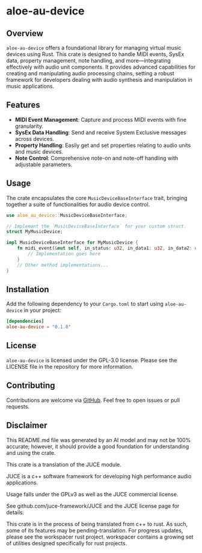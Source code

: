 # aloe-au-device

## Overview

`aloe-au-device` offers a foundational library for managing virtual music devices using Rust. This crate is designed to handle MIDI events, SysEx data, property management, note handling, and more—integrating effectively with audio unit components. It provides advanced capabilities for creating and manipulating audio processing chains, setting a robust framework for developers dealing with audio synthesis and manipulation in music applications.

## Features

- **MIDI Event Management**: Capture and process MIDI events with fine granularity.
- **SysEx Data Handling**: Send and receive System Exclusive messages across devices.
- **Property Handling**: Easily get and set properties relating to audio units and music devices.
- **Note Control**: Comprehensive note-on and note-off handling with adjustable parameters.

## Usage

The crate encapsulates the core `MusicDeviceBaseInterface` trait, bringing together a suite of functionalities for audio device control.

```rust
use aloe_au_device::MusicDeviceBaseInterface;

// Implement the `MusicDeviceBaseInterface` for your custom struct.
struct MyMusicDevice;

impl MusicDeviceBaseInterface for MyMusicDevice {
    fn midi_event(&mut self, in_status: u32, in_data1: u32, in_data2: u32, in_offset_sample_frame: u32) -> OSStatus {
        // Implementation goes here
    }
    // Other method implementations...
}
```

## Installation

Add the following dependency to your `Cargo.toml` to start using `aloe-au-device` in your project:

```toml
[dependencies]
aloe-au-device = "0.1.0"
```

## License

`aloe-au-device` is licensed under the GPL-3.0 license. Please see the LICENSE file in the repository for more information.

## Contributing

Contributions are welcome via [GitHub](https://github.com/klebs6/aloe-rs). Feel free to open issues or pull requests.

## Disclaimer

This README.md file was generated by an AI model and may not be 100% accurate; however, it should provide a good foundation for understanding and using the crate.

This crate is a translation of the JUCE module.

JUCE is a c++ software framework for developing high performance audio applications.

Usage falls under the GPLv3 as well as the JUCE commercial license.

See github.com/juce-framework/JUCE and the JUCE license page for details.

This crate is in the process of being translated from c++ to rust. As such, some of its features may be pending-translation. For progress updates, please see the workspacer rust project. workspacer contains a growing set of utilities designed specifically for rust projects.
